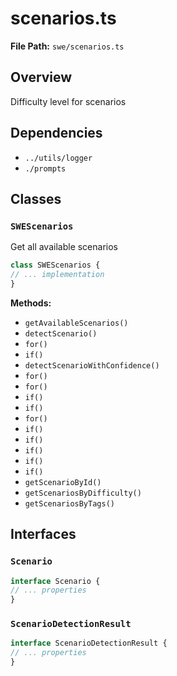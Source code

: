 # scenarios.ts

**File Path:** `swe/scenarios.ts`

## Overview

Difficulty level for scenarios

## Dependencies

- `../utils/logger`
- `./prompts`

## Classes

### `SWEScenarios`

Get all available scenarios

```typescript
class SWEScenarios {
// ... implementation
}
```

**Methods:**

- `getAvailableScenarios()`
- `detectScenario()`
- `for()`
- `if()`
- `detectScenarioWithConfidence()`
- `for()`
- `for()`
- `if()`
- `if()`
- `for()`
- `if()`
- `if()`
- `if()`
- `if()`
- `if()`
- `getScenarioById()`
- `getScenariosByDifficulty()`
- `getScenariosByTags()`

## Interfaces

### `Scenario`

```typescript
interface Scenario {
// ... properties
}
```

### `ScenarioDetectionResult`

```typescript
interface ScenarioDetectionResult {
// ... properties
}
```


